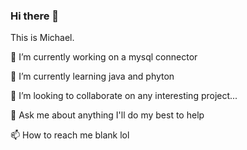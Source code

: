 ### Hi there 👋
This is Michael.

🔭 I’m currently working on a mysql connector

🌱 I’m currently learning java and phyton

👯 I’m looking to collaborate on any interesting project...

💬 Ask me about anything I'll do my best to help

📫 How to reach me blank lol

<!--ACTION_START_FLAG:github-followers-->
<!--ACTION_END_FLAG:github-followers-->
